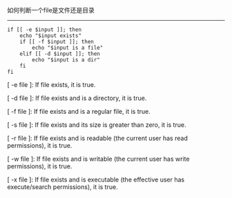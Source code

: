 如何判断一个file是文件还是目录

<hr>

```shell
if [[ -e $input ]]; then
    echo "$input exists"
    if [[ -f $input ]]; then
        echo "$input is a file"
    elif [[ -d $input ]]; then
        echo "$input is a dir"
    fi
fi
```

[ -e file ]: If file exists, it is true.

[ -d file ]: If file exists and is a directory, it is true.

[ -f file ]: If file exists and is a regular file, it is true.

[ -s file ]: If file exists and its size is greater than zero, it is true.

[ -r file ]: If file exists and is readable (the current user has read permissions), it is true.

[ -w file ]: If file exists and is writable (the current user has write permissions), it is true.

[ -x file ]: If file exists and is executable (the effective user has execute/search permissions), it is true.
